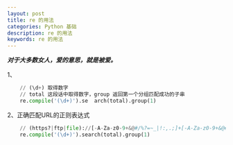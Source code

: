 ```yaml
---
layout: post
title: re 的用法
categories: Python 基础
description: re 的用法
keywords: re 的用法
---
```


***对于大多数女人，爱的意思，就是被爱。***

1、
```python
    // (\d+) 取得数字
    // total 这段话中取得数字，group 返回第一个分组匹配成功的子串
    re.compile('(\d+)').se  arch(total).group(1) 
```
2、正确匹配URL的正则表达式
```python
    // (https?|ftp|file)://[-A-Za-z0-9+&@#/%?=~_|!:,.;]+[-A-Za-z0-9+&@#/%=~_|]
    re.compile('(\d+)').search(total).group(1) 
```


